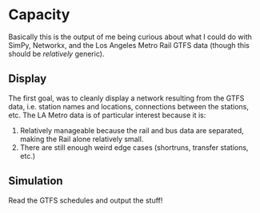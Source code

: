 # Capacity

Basically this is the output of me being curious about what I could do with
SimPy, Networkx, and the Los Angeles Metro Rail GTFS data (though this should
be *relatively* generic).

## Display

The first goal, was to cleanly display a network resulting from the GTFS data,
i.e. station names and locations, connections between the stations, etc. The LA Metro data is of particular interest because it is:
1. Relatively manageable because the rail and bus data are separated, making the Rail alone relatively small.
2. There are still enough weird edge cases (shortruns, transfer stations, etc.)

## Simulation

Read the GTFS schedules and output the stuff!
